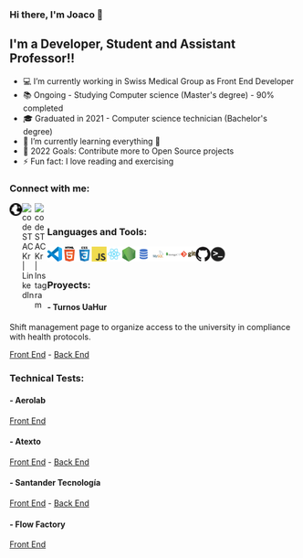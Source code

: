 
### Hi there, I'm Joaco 👋

## I'm a Developer, Student and Assistant Professor!!

- 💻 I’m currently working in Swiss Medical Group as Front End Developer
- 📚 Ongoing - Studying Computer science (Master's degree) - 90% completed
- 🎓 Graduated in 2021 - Computer science technician (Bachelor's degree)
- 🌱 I’m currently learning everything 🤣
- 🥅 2022 Goals: Contribute more to Open Source projects
- ⚡ Fun fact: I love reading and exercising

### Connect with me:

[<img align="left" alt="codeSTACKr.com" width="22px" src="https://raw.githubusercontent.com/iconic/open-iconic/master/svg/globe.svg" />][website]
[<img align="left" alt="codeSTACKr | LinkedIn" width="22px" src="https://cdn.jsdelivr.net/npm/simple-icons@v3/icons/linkedin.svg" />][linkedin]
[<img align="left" alt="codeSTACKr | Instagram" width="22px" src="https://cdn.jsdelivr.net/npm/simple-icons@v3/icons/instagram.svg" />][instagram]

<br />

### Languages and Tools:

[<img align="left" alt="Visual Studio Code" width="26px" src="https://raw.githubusercontent.com/github/explore/80688e429a7d4ef2fca1e82350fe8e3517d3494d/topics/visual-studio-code/visual-studio-code.png" />][vsCodeImage]
[<img align="left" alt="HTML5" width="26px" src="https://raw.githubusercontent.com/github/explore/80688e429a7d4ef2fca1e82350fe8e3517d3494d/topics/html/html.png" />][htmlImage]
[<img align="left" alt="CSS3" width="26px" src="https://raw.githubusercontent.com/github/explore/80688e429a7d4ef2fca1e82350fe8e3517d3494d/topics/css/css.png" />][cssImage]
[<img align="left" alt="JavaScript" width="26px" src="https://raw.githubusercontent.com/github/explore/80688e429a7d4ef2fca1e82350fe8e3517d3494d/topics/javascript/javascript.png" />][jsImage]
[<img align="left" alt="React" width="26px" src="https://raw.githubusercontent.com/github/explore/80688e429a7d4ef2fca1e82350fe8e3517d3494d/topics/react/react.png" />][reactImage]
[<img align="left" alt="Node.js" width="26px" src="https://raw.githubusercontent.com/github/explore/80688e429a7d4ef2fca1e82350fe8e3517d3494d/topics/nodejs/nodejs.png" />][nodeJsImage]
[<img align="left" alt="SQL" width="26px" src="https://raw.githubusercontent.com/github/explore/80688e429a7d4ef2fca1e82350fe8e3517d3494d/topics/sql/sql.png" />][sqlImage]
[<img align="left" alt="MySQL" width="26px" src="https://raw.githubusercontent.com/github/explore/80688e429a7d4ef2fca1e82350fe8e3517d3494d/topics/mysql/mysql.png" />][mySqlImage]
[<img align="left" alt="MongoDB" width="26px" src="https://raw.githubusercontent.com/github/explore/80688e429a7d4ef2fca1e82350fe8e3517d3494d/topics/mongodb/mongodb.png" />][mongoDbImage]
[<img align="left" alt="Git" width="26px" src="https://raw.githubusercontent.com/github/explore/80688e429a7d4ef2fca1e82350fe8e3517d3494d/topics/git/git.png" />][gitImage]
[<img align="left" alt="GitHub" width="26px" src="https://raw.githubusercontent.com/github/explore/78df643247d429f6cc873026c0622819ad797942/topics/github/github.png" />][githubImage]
[<img align="left" alt="Terminal" width="26px" src="https://raw.githubusercontent.com/github/explore/80688e429a7d4ef2fca1e82350fe8e3517d3494d/topics/terminal/terminal.png" />][terminalImage]

<br /><br />

### Proyects: 

#### - Turnos UaHur
Shift management page to organize access to the university in compliance with health protocols.

[Front End](https://github.com/unahur-turnos/frontend) - [Back End](https://github.com/unahur-turnos/backend)
<br />

### Technical Tests:

#### - Aerolab
[Front End](https://github.com/JoaquinPettinari/Aerolab-technical-test)

#### - Atexto
[Front End](https://github.com/JoaquinPettinari/Technical-Test) - [Back End](https://github.com/JoaquinPettinari/Technical-DB)

#### - Santander Tecnología
[Front End](https://github.com/JoaquinPettinari/Beers-Test-Front) - [Back End](https://github.com/JoaquinPettinari/Beers-Test-Back)

#### - Flow Factory
[Front End](https://github.com/JoaquinPettinari/Flow-Factory-Test)

[website]: https://portfolio-joaquin-pettinari.herokuapp.com/
[linkedin]: https://www.linkedin.com/in/joaquin-pettinari/
[instagram]: https://www.instagram.com/joaquinpettinari24/
[reactImage]: https://upload.wikimedia.org/wikipedia/commons/thumb/4/47/React.svg/1200px-React.svg.png
[cssImage]: https://upload.wikimedia.org/wikipedia/commons/thumb/d/d5/CSS3_logo_and_wordmark.svg/1200px-CSS3_logo_and_wordmark.svg.png
[jsImage]: https://upload.wikimedia.org/wikipedia/commons/thumb/9/99/Unofficial_JavaScript_logo_2.svg/1200px-Unofficial_JavaScript_logo_2.svg.png
[htmlImage]: https://upload.wikimedia.org/wikipedia/commons/thumb/6/61/HTML5_logo_and_wordmark.svg/1200px-HTML5_logo_and_wordmark.svg.png
[vsCodeImage]: https://jonmircha.com/img/blog/vscode.png
[nodeJsImage]: https://upload.wikimedia.org/wikipedia/commons/d/d9/Node.js_logo.svg
[sqlImage]: https://lh3.googleusercontent.com/proxy/ZRkjVULllSxvd2jO_ncCdjlBzGPOXWQRM60cldBieEnZboqrNfcVS4_zNUlo6s_gqwkKWherPPu2vBS_YNUMa9GhoOv6u1OU-WA6pUQmzC_xLmc
[mySqlImage]: https://d1.awsstatic.com/asset-repository/products/amazon-rds/1024px-MySQL.ff87215b43fd7292af172e2a5d9b844217262571.png
[mongoDbImage]: https://nakedsecurity.sophos.com/wp-content/uploads/sites/2/2017/01/mongodb.png?w=775
[gitImage]: https://vabadus.es/images/cache/imagen_nodo/images/articulos/5c9deedea0c7e844300455.png
[githubImage]: https://cdn-icons-png.flaticon.com/512/25/25231.png
[terminalImage]: https://upload.wikimedia.org/wikipedia/commons/7/78/Appleterminal2.png
